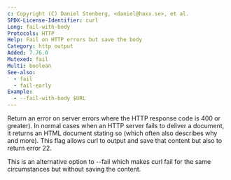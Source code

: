 ```yaml
---
c: Copyright (C) Daniel Stenberg, <daniel@haxx.se>, et al.
SPDX-License-Identifier: curl
Long: fail-with-body
Protocols: HTTP
Help: Fail on HTTP errors but save the body
Category: http output
Added: 7.76.0
Mutexed: fail
Multi: boolean
See-also:
  - fail
  - fail-early
Example:
  - --fail-with-body $URL
---
```


Return an error on server errors where the HTTP response code is 400 or
greater). In normal cases when an HTTP server fails to deliver a document, it
returns an HTML document stating so (which often also describes why and
more). This flag allows curl to output and save that content but also to
return error 22.

This is an alternative option to --fail which makes curl fail for the same
circumstances but without saving the content.
